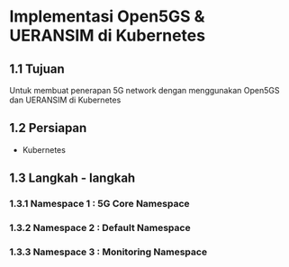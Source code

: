 # Implementasi Open5GS & UERANSIM di Kubernetes

## 1.1 Tujuan

Untuk membuat penerapan 5G network dengan menggunakan Open5GS dan UERANSIM di Kubernetes

## 1.2 Persiapan

- Kubernetes

## 1.3 Langkah - langkah

### 1.3.1 Namespace 1 : 5G Core Namespace


### 1.3.2 Namespace 2 : Default Namespace

### 1.3.3 Namespace 3 : Monitoring Namespace